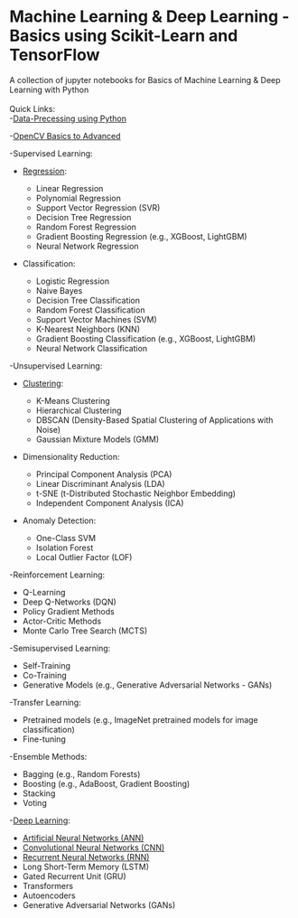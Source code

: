 # Machine Learning & Deep Learning - Basics using Scikit-Learn and TensorFlow
A collection of jupyter notebooks for Basics of Machine Learning & Deep Learning with Python 
<br><br>
Quick Links: <br>
-[Data-Precessing using Python](https://github.com/abhimanyus1997/ML-Basics/blob/6464efa1c9d849e89ffec05230b86a5589b5b786/01-Data%20Preprocessing.ipynb)

-[OpenCV Basics to Advanced](https://github.com/abhimanyus1997/ML-Basics/blob/e6601d445628761d0c8bd749f8e82ca80a04a024/misc-notebooks/opencv/01%20Basic%20OpenCV.ipynb)  
  
-Supervised Learning:
  - [Regression](https://github.com/abhimanyus1997/ML-Basics/blob/31ab8dedf6293661e05440dc832e41d9de378bf8/02-Regression.ipynb):
    - Linear Regression 
    - Polynomial Regression
    - Support Vector Regression (SVR)
    - Decision Tree Regression
    - Random Forest Regression
    - Gradient Boosting Regression (e.g., XGBoost, LightGBM)
    - Neural Network Regression

  - Classification:
    - Logistic Regression
    - Naive Bayes
    - Decision Tree Classification
    - Random Forest Classification
    - Support Vector Machines (SVM)
    - K-Nearest Neighbors (KNN)
    - Gradient Boosting Classification (e.g., XGBoost, LightGBM)
    - Neural Network Classification

-Unsupervised Learning:
  - [Clustering](https://github.com/abhimanyus1997/ML-Basics/blob/31ab8dedf6293661e05440dc832e41d9de378bf8/03-Unsupervised-Clustering.ipynb):
    - K-Means Clustering
    - Hierarchical Clustering
    - DBSCAN (Density-Based Spatial Clustering of Applications with Noise)
    - Gaussian Mixture Models (GMM)

  - Dimensionality Reduction:
    - Principal Component Analysis (PCA)
    - Linear Discriminant Analysis (LDA)
    - t-SNE (t-Distributed Stochastic Neighbor Embedding)
    - Independent Component Analysis (ICA)

  - Anomaly Detection:
    - One-Class SVM
    - Isolation Forest
    - Local Outlier Factor (LOF)

-Reinforcement Learning:
  - Q-Learning
  - Deep Q-Networks (DQN)
  - Policy Gradient Methods
  - Actor-Critic Methods
  - Monte Carlo Tree Search (MCTS)

-Semisupervised Learning:
  - Self-Training
  - Co-Training
  - Generative Models (e.g., Generative Adversarial Networks - GANs)

-Transfer Learning:
  - Pretrained models (e.g., ImageNet pretrained models for image classification)
  - Fine-tuning

-Ensemble Methods:
  - Bagging (e.g., Random Forests)
  - Boosting (e.g., AdaBoost, Gradient Boosting)
  - Stacking
  - Voting

-[Deep Learning](https://github.com/abhimanyus1997/ML-Basics/tree/main/deeplearning):
  - [Artificial Neural Networks (ANN)](https://github.com/abhimanyus1997/ML-Basics/blob/796ffce3d99d5712981f8f94134bd74d20586c7f/deeplearning/02-ANN.ipynb)
  - [Convolutional Neural Networks (CNN)](https://github.com/abhimanyus1997/ML-Basics/blob/524c659027a34bd246e1c598a4052b752de73788/deeplearning/03-CNN.ipynb)
  - [Recurrent Neural Networks (RNN)](https://github.com/abhimanyus1997/ML-Basics/blob/524c659027a34bd246e1c598a4052b752de73788/deeplearning/04-RNN.ipynb)
  - Long Short-Term Memory (LSTM)
  - Gated Recurrent Unit (GRU)
  - Transformers
  - Autoencoders
  - Generative Adversarial Networks (GANs)
